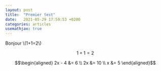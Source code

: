 ```yaml
---
layout: post
title:  "Premier test"
date:   2021-05-29 17:59:53 +0200
categories: articles
usemathjax: true
---
```


Bonjour \\(1+1=2\\)

$$1+1=2$$

$$\begin{aligned} 2x - 4 &= 6 \\ 2x &= 10 \\ x &= 5 \end{aligned}$$
